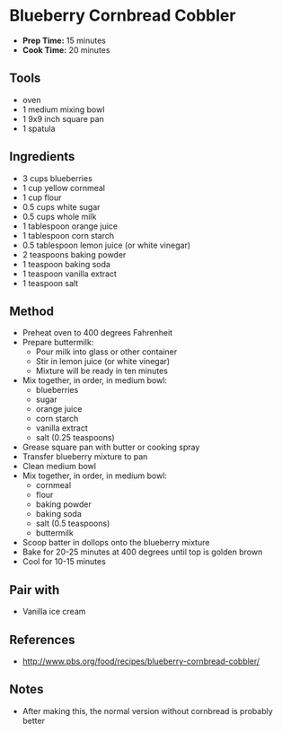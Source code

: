 # Blueberry Cornbread Cobbler

* **Prep Time:** 15 minutes
* **Cook Time:** 20 minutes

## Tools

- oven
- 1 medium mixing bowl
- 1 9x9 inch square pan
- 1 spatula

## Ingredients

- 3 cups blueberries
- 1 cup yellow cornmeal
- 1 cup flour
- 0.5 cups white sugar
- 0.5 cups whole milk
- 1 tablespoon orange juice
- 1 tablespoon corn starch
- 0.5 tablespoon lemon juice (or white vinegar)
- 2 teaspoons baking powder
- 1 teaspoon baking soda
- 1 teaspoon vanilla extract
- 1 teaspoon salt

## Method

- Preheat oven to 400 degrees Fahrenheit
- Prepare buttermilk:
    - Pour milk into glass or other container
    - Stir in lemon juice (or white vinegar)
    - Mixture will be ready in ten minutes
- Mix together, in order, in medium bowl:
    - blueberries
    - sugar
    - orange juice
    - corn starch
    - vanilla extract
    - salt (0.25 teaspoons)
- Grease square pan with butter or cooking spray
- Transfer blueberry mixture to pan
- Clean medium bowl
- Mix together, in order, in medium bowl:
    - cornmeal
    - flour
    - baking powder
    - baking soda
    - salt (0.5 teaspoons)
    - buttermilk
- Scoop batter in dollops onto the blueberry mixture
- Bake for 20-25 minutes at 400 degrees until top is golden brown
- Cool for 10-15 minutes

## Pair with

- Vanilla ice cream

## References

- http://www.pbs.org/food/recipes/blueberry-cornbread-cobbler/

## Notes

- After making this, the normal version without cornbread is probably better
